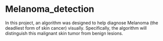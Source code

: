 # Melanoma_detection
In this project, an algorithm was designed to help diagnose Melanoma (the deadliest form of skin cancer) visually. Specifically, the algorithm will distinguish this malignant skin tumor from benign lesions.
